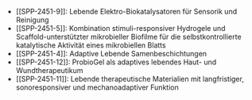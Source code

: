 - [[SPP-2451-9]]: Lebende Elektro-Biokatalysatoren für Sensorik und Reinigung
- [[SPP-2451-5]]: Kombination stimuli-responsiver Hydrogele und Scaffold-unterstützter mikrobieller Biofilme für die selbstkontrollierte katalytische Aktivität eines mikrobiellen Blatts
- [[SPP-2451-4]]: Adaptive Lebende Samenbeschichtungen
- [[SPP-2451-12]]: ProbioGel als adaptives lebendes Haut- und Wundtherapeutikum
- [[SPP-2451-11]]: Lebende therapeutische Materialien mit langfristiger, sonoresponsiver und mechanoadaptiver Funktion
